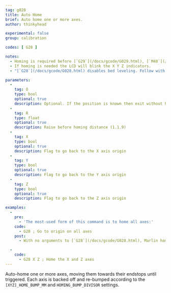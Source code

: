 ```yaml
---
tag: g028
title: Auto Home
brief: Auto home one or more axes.
author: thinkyhead

experimental: false
group: calibration

codes: [ G28 ]

notes:
  - Homing is required before [`G29`](/docs/gcode/G029.html), [`M48`](/docs/gcode/M048.html), and some other procedures.
  - If homing is needed the LCD will blink the X Y Z indicators.
  - "[`G28`](/docs/gcode/G028.html) disables bed leveling. Follow with `M420 S` to turn leveling on, or use `RESTORE_LEVELING_AFTER_G28` to automatically keep leveling on after [`G28`](/docs/gcode/G028.html)."

parameters:
  -
    tag: O
    type: bool
    optional: true
    description: Optional. If the position is known then exit without homing. (1.1.9)
  -
    tag: R
    type: float
    optional: true
    description: Raise before homing distance (1.1.9)
  -
    tag: X
    type: bool
    optional: true
    description: Flag to go back to the X axis origin
  -
    tag: Y
    type: bool
    optional: true
    description: Flag to go back to the Y axis origin
  -
    tag: Z
    type: bool
    optional: true
    description: Flag to go back to the Z axis origin

examples:
  -
    pre:
      - 'The most-used form of this command is to home all axes:'
    code:
      - G28 ; Go to origin on all axes
    post:
      - With no arguments to [`G28`](/docs/gcode/G028.html), Marlin homes according to the `Z_SAFE_HOMING`, `QUICK_HOME` and `HOME_Y_BEFORE_X` settings.

  -
    code:
      - G28 X Z ; Home the X and Z axes
---
```


Auto-home one or more axes, moving them towards their endstops until triggered. Each axis is backed off and re-bumped according to the `[XYZ]_HOME_BUMP_MM` and `HOMING_BUMP_DIVISOR` settings.

